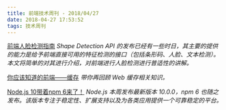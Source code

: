 ```yaml
---
title: 前端技术周刊 - 2018/04/27
date: 2018-04-27 17:53:52
tags: 技术周刊
---
```


[前端人脸检测指南](https://juejin.im/post/5adff2c76fb9a07aa43bdded)
*Shape Detection API 的发布已经有一些时日，其主要的提供的能力是给予前端直接可用的特征检测的接口（包括条形码、人脸、文本检测）。本文将简单的对其进行介绍，对前端进行人脸检测进行普适性的讲解。*

[你应该知道的前端——缓存](https://juejin.im/post/5ae081aaf265da0b767d263a)
*带你再回顾 Web 缓存相关知识。*

[Node.js 10带着npm 6来了！](https://mp.weixin.qq.com/s/2cnT2GPn4J641dDCTAQ0zA)
*Node.js 本周发布最新版本 10.0.0，npm 6 也随之发布。该版本专注于稳定性、扩展支持以及为各类应用提供一个可靠稳定的平台。*
